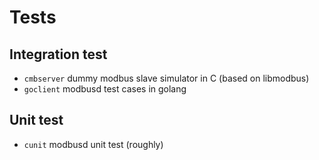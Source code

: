 # Tests

## Integration test

- `cmbserver` dummy modbus slave simulator in C (based on libmodbus)
- `goclient` modbusd test cases in golang

## Unit test

- `cunit` modbusd unit test  (roughly)